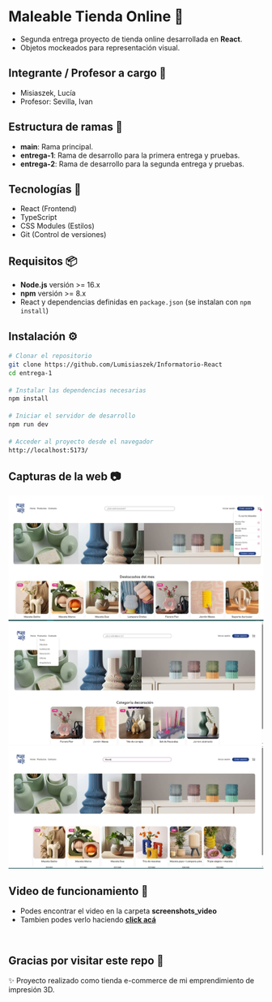 # Maleable Tienda Online 🛒

- Segunda entrega proyecto de tienda online desarrollada en **React**.
- Objetos mockeados para representación visual.

## Integrante / Profesor a cargo 👤

- Misiaszek, Lucía 
- Profesor: Sevilla, Ivan  

## Estructura de ramas 🔧

- **main**: Rama principal.
- **entrega-1**: Rama de desarrollo para la primera entrega y pruebas.  
- **entrega-2**: Rama de desarrollo para la segunda entrega y pruebas. 

## Tecnologías 🚀

- React (Frontend)
- TypeScript
- CSS Modules (Estilos)
- Git (Control de versiones)

## Requisitos 📦

- **Node.js** versión >= 16.x  
- **npm** versión >= 8.x  
- React y dependencias definidas en `package.json` (se instalan con `npm install`)  

## Instalación ⚙️

```bash
# Clonar el repositorio
git clone https://github.com/Lumisiaszek/Informatorio-React
cd entrega-1

# Instalar las dependencias necesarias
npm install

# Iniciar el servidor de desarrollo
npm run dev

# Acceder al proyecto desde el navegador
http://localhost:5173/
```

## Capturas de la web 📷
 ![Carrito de compras](./screenshots_video/1.JPG)
 ![Categorías](./screenshots_video/2.JPG)
 ![Barra de búsqueda](./screenshots_video/3.JPG)

 ## Video de funcionamiento 🎥
 - Podes encontrar el video en la carpeta **screenshots_video**
 - Tambien podes verlo haciendo [**click acá**](https://drive.google.com/file/d/1bQysk29DypdLUcRJhrB4etzc2xcfAJCm/view?usp=sharing)

<br>

## **Gracias por visitar este repo 🙌**
✨ Proyecto realizado como tienda e-commerce de mi emprendimiento de impresión 3D.<br>
